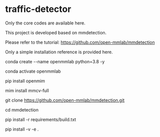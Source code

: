 # traffic-detector


Only the core codes are available here.

This project is developed based on mmdetection.

Please refer to the tutorial: https://github.com/open-mmlab/mmdetection

Only a simple installation reference is provided here.

conda create --name openmmlab python=3.8 -y

conda activate openmmlab

pip install openmim

mim install mmcv-full

git clone https://github.com/open-mmlab/mmdetection.git

cd mmdetection

pip install -r requirements/build.txt

pip install -v -e .
